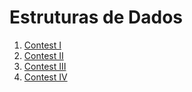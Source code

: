 Estruturas de Dados
===================

1. [Contest I](Contest_I.md)
1. [Contest II](Contest_II.md)
1. [Contest III](Contest_III.md)
1. [Contest IV](Contest_IV.md)